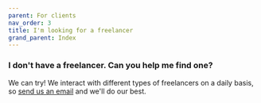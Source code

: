```yaml
---
parent: For clients
nav_order: 3
title: I'm looking for a freelancer
grand_parent: Index
---
```


### I don't have a freelancer. Can you help me find one?

We can try! We interact with different types of freelancers on a daily basis, so [send us an email](mailto:hello@freelancerprotocol.com) and we'll do our best.
